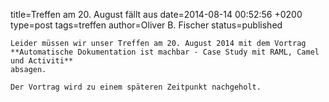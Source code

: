 title=Treffen am 20. August fällt aus
date=2014-08-14 00:52:56 +0200
type=post
tags=treffen
author=Oliver B. Fischer
status=published
~~~~~~
Leider müssen wir unser Treffen am 20. August 2014 mit dem Vortrag
**Automatische Dokumentation ist machbar - Case Study mit RAML, Camel und Activiti**
absagen. 

Der Vortrag wird zu einem späteren Zeitpunkt nachgeholt.
